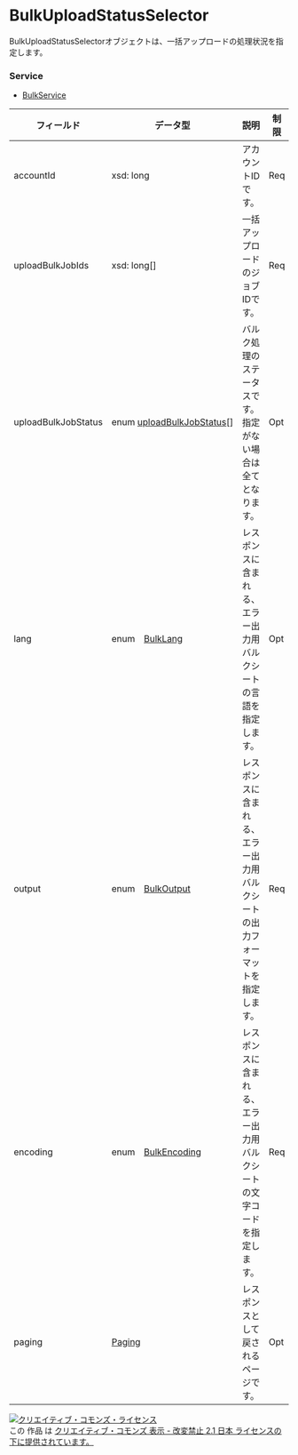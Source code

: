# BulkUploadStatusSelector
BulkUploadStatusSelectorオブジェクトは、一括アップロードの処理状況を指定します。
### Service
+ [BulkService](../services/BulkService.md)

| フィールド | データ型 | 説明 | 制限 | 
|---|---|---|---|
| accountId| xsd: long| アカウントIDです。| Req |
| uploadBulkJobIds| xsd: long[]| 一括アップロードのジョブIDです。| Req |
| uploadBulkJobStatus| <span>enum </span><a href="./UploadBulkJobStatus.md"><span>uploadBulkJobStatus</span></a>[]| バルク処理のステータスです。指定がない場合は全てとなります。| Opt |
| lang| <span>enum</span><span>　</span><a href="./BulkLang.md"><span>BulkLang</span></a>| レスポンスに含まれる、エラー出力用バルクシートの言語を指定します。| Opt |
| output| <span>enum</span><span>　</span><a href="./BulkOutput.md"><span>BulkOutput</span></a>| レスポンスに含まれる、エラー出力用バルクシートの出力フォーマットを指定します。| Req |
| encoding| <span>enum</span><span>　</span><a href="./BulkEncoding.md"><span>BulkEncoding</span></a>| レスポンスに含まれる、エラー出力用バルクシートの文字コードを指定します。| Req |
| paging| <a href="./Paging.md"><span>Paging</span></a>| レスポンスとして戻されるページです。| Opt |
<a rel="license" href="http://creativecommons.org/licenses/by-nd/2.1/jp/"><img alt="クリエイティブ・コモンズ・ライセンス" style="border-width:0" src="https://i.creativecommons.org/l/by-nd/2.1/jp/88x31.png" /></a><br />この 作品 は <a rel="license" href="http://creativecommons.org/licenses/by-nd/2.1/jp/">クリエイティブ・コモンズ 表示 - 改変禁止 2.1 日本 ライセンスの下に提供されています。</a>
